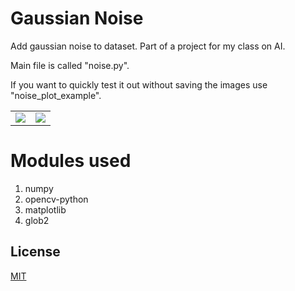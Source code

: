 # Gaussian Noise

Add gaussian noise to dataset. Part of a project for my class on AI.

Main file is called "noise.py". 

If you want to quickly test it out without saving the images use "noise_plot_example".

|  |  |
|--|--|
![](https://i.imgur.com/uQoSC8Y.png)| ![](https://i.imgur.com/NlR15n1.png)

# Modules used

1. numpy
2. opencv-python
3. matplotlib
4. glob2

## License

[MIT](https://choosealicense.com/licenses/mit/)